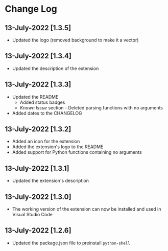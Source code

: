 # Change Log

## 13-July-2022 [1.3.5]
- Updated the logo (removed background to make it a vector)
  
## 13-July-2022 [1.3.4]
- Updated the description of the extension

## 13-July-2022 [1.3.3]
- Updated the README
  - Added status badges
  - *Known Issue* section - Deleted parsing functions with no arguments
- Added dates to the CHANGELOG

## 13-July-2022 [1.3.2]
- Added an icon for the extension
- Added the extension's logo to the README
- Added support for Python functions containing no arguments
  
## 13-July-2022 [1.3.1]
- Updated the extension's description

## 13-July-2022 [1.3.0]
- The working version of the extension can now be installed and used in Visual Studio Code
  
## 13-July-2022 [1.2.6]
- Updated the package.json file to preinstall `python-shell`

<!-- 
## 13-July-2022 [1.2.5]
- Changed the `python-shell` import statement

## 13-July-2022 [1.2.4]
- Removed the *node_modules* folder
- Updated the *package.json* file

## 13-July-2022 [1.2.3]
- Included the *node_modules* folder

## 13-July-2022 [1.2.2]
- Removed the `python-shell` not installed prompt and various unnecessary log statements

## 13-July-2022 [1.2.1]
- Added a prompt if `python-shell` is not installed
  - The *install* button creates a new terminal and runs `npm install python-shell` to install the package

## 12-July-2022 [1.2.0]
- Updated extension description
- Added `python-shell` as a dependency in *package.json*

## 12-July-2022 [1.0.0]
- Initial release -->
